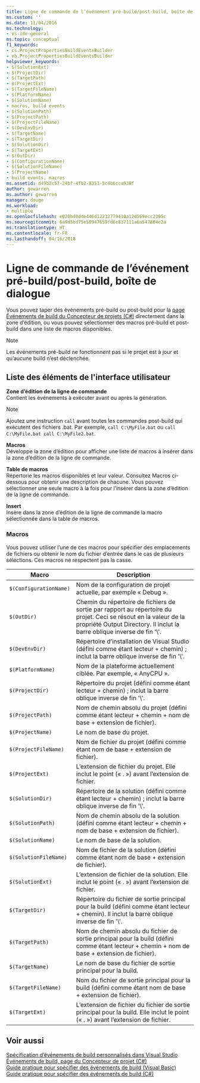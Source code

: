 ```yaml
---
title: Ligne de commande de l’événement pré-build/post-build, boîte de dialogue | Microsoft Docs
ms.custom: ''
ms.date: 11/04/2016
ms.technology:
- vs-ide-general
ms.topic: conceptual
f1_keywords:
- cs.ProjectPropertiesBuildEventsBuilder
- vb.ProjectPropertiesBuildEventsBuilder
helpviewer_keywords:
- $(SolutionExt)
- $(ProjectDir)
- $(TargetPath)
- $(ProjectExt)
- $(TargetFileName)
- $(PlatformName)
- $(SolutionName)
- macros, build events
- $(SolutionPath)
- $(ProjectPath)
- $(ProjectFileName)
- $(DevEnvDir)
- $(TargetName)
- $(TargetDir)
- $(SolutionDir)
- $(TargetExt)
- $(OutDir)
- $(ConfigurationName)
- $(SolutionFileName)
- $(ProjectName)
- build events, macros
ms.assetid: d49b2c57-24bf-4fb2-8351-5c4b6cca938f
author: gewarren
ms.author: gewarren
manager: douge
ms.workload:
- multiple
ms.openlocfilehash: e020bd0dde446d12232779410a12d569ecc2395c
ms.sourcegitcommit: 6a9d5bd75e50947659fd6c837111a6a547884e2a
ms.translationtype: HT
ms.contentlocale: fr-FR
ms.lasthandoff: 04/16/2018
---
```

# <a name="pre-build-eventpost-build-event-command-line-dialog-box"></a>Ligne de commande de l’événement pré-build/post-build, boîte de dialogue
Vous pouvez taper des événements pré-build ou post-build pour la [page Événements de build du Concepteur de projets (C#)](../../ide/reference/build-events-page-project-designer-csharp.md) directement dans la zone d’édition, ou vous pouvez sélectionner des macros pré-build et post-build dans une liste de macros disponibles.  
  
> [!NOTE]
>  Les événements pré-build ne fonctionnent pas si le projet est à jour et qu’aucune build n’est déclenchée.  
  
## <a name="ui-element-list"></a>Liste des éléments de l'interface utilisateur  
 **Zone d’édition de la ligne de commande**  
 Contient les événements à exécuter avant ou après la génération.  
  
> [!NOTE]
>  Ajoutez une instruction `call` avant toutes les commandes post-build qui exécutent des fichiers .bat. Par exemple, `call C:\MyFile.bat` ou `call C:\MyFile.bat call C:\MyFile2.bat`.  
  
 **Macros**  
 Développe la zone d’édition pour afficher une liste de macros à insérer dans la zone d’édition de la ligne de commande.  
  
 **Table de macros**  
 Répertorie les macros disponibles et leur valeur. Consultez Macros ci-dessous pour obtenir une description de chacune. Vous pouvez sélectionner une seule macro à la fois pour l’insérer dans la zone d’édition de la ligne de commande.  
  
 **Insert**  
 Insère dans la zone d’édition de la ligne de commande la macro sélectionnée dans la table de macros.  
  
### <a name="macros"></a>Macros  
 Vous pouvez utiliser l’une de ces macros pour spécifier des emplacements de fichiers ou obtenir le nom du fichier d’entrée dans le cas de plusieurs sélections. Ces macros ne respectent pas la casse.  
  
|Macro|Description|  
|-----------|-----------------|  
|`$(ConfigurationName)`|Nom de la configuration de projet actuelle, par exemple « Debug ».|  
|`$(OutDir)`|Chemin du répertoire de fichiers de sortie par rapport au répertoire du projet. Ceci se résout en la valeur de la propriété Output Directory. Il inclut la barre oblique inverse de fin '\\'.|  
|`$(DevEnvDir)`|Répertoire d’installation de Visual Studio (défini comme étant lecteur + chemin) ; inclut la barre oblique inverse de fin '\\'.|  
|`$(PlatformName)`|Nom de la plateforme actuellement ciblée. Par exemple, « AnyCPU ».|  
|`$(ProjectDir)`|Répertoire du projet (défini comme étant lecteur + chemin) ; inclut la barre oblique inverse de fin '\\'.|  
|`$(ProjectPath)`|Nom de chemin absolu du projet (défini comme étant lecteur + chemin + nom de base + extension de fichier).|  
|`$(ProjectName)`|Le nom de base du projet.|  
|`$(ProjectFileName)`|Nom de fichier du projet (défini comme étant nom de base + extension de fichier).|  
|`$(ProjectExt)`|L’extension de fichier du projet. Elle inclut le point (« . ») avant l’extension de fichier.|  
|`$(SolutionDir)`|Répertoire de la solution (défini comme étant lecteur + chemin) ; inclut la barre oblique inverse de fin '\\'.|  
|`$(SolutionPath)`|Nom de chemin absolu de la solution (défini comme étant lecteur + chemin + nom de base + extension de fichier).|  
|`$(SolutionName)`|Le nom de base de la solution.|  
|`$(SolutionFileName)`|Nom de fichier de la solution (défini comme étant nom de base + extension de fichier).|  
|`$(SolutionExt)`|L’extension de fichier de la solution. Elle inclut le point (« . ») avant l’extension de fichier.|  
|`$(TargetDir)`|Répertoire du fichier de sortie principal pour la build (défini comme étant lecteur + chemin). Il inclut la barre oblique inverse de fin '\\'.|  
|`$(TargetPath)`|Nom de chemin absolu du fichier de sortie principal pour la build (défini comme étant lecteur + chemin + nom de base + extension de fichier).|  
|`$(TargetName)`|Le nom de base du fichier de sortie principal pour la build.|  
|`$(TargetFileName)`|Nom du fichier de sortie principal pour la build (défini comme étant nom de base + extension de fichier).|  
|`$(TargetExt)`|L’extension de fichier du fichier de sortie principal pour la build. Elle inclut le point (« . ») avant l’extension de fichier.|  
  
## <a name="see-also"></a>Voir aussi  
 [Spécification d’événements de build personnalisés dans Visual Studio](../../ide/specifying-custom-build-events-in-visual-studio.md)   
 [Événements de build, page du Concepteur de projet (C#)](../../ide/reference/build-events-page-project-designer-csharp.md)   
 [Guide pratique pour spécifier des événements de build (Visual Basic)](../../ide/how-to-specify-build-events-visual-basic.md)   
 [Guide pratique pour spécifier des événements de build (C#)](../../ide/how-to-specify-build-events-csharp.md)